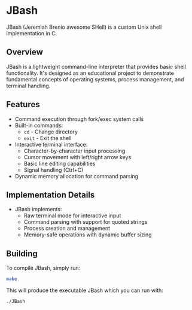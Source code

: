 # JBash

JBash (Jeremiah Brenio awesome SHell) is a custom Unix shell implementation in C.

## Overview

JBash is a lightweight command-line interpreter that provides basic shell functionality. It's designed as an educational project to demonstrate fundamental concepts of operating systems, process management, and terminal handling.

## Features

- Command execution through fork/exec system calls
- Built-in commands:
  - `cd` - Change directory
  - `exit` - Exit the shell
- Interactive terminal interface:
  - Character-by-character input processing
  - Cursor movement with left/right arrow keys
  - Basic line editing capabilities
  - Signal handling (Ctrl+C)
- Dynamic memory allocation for command parsing

## Implementation Details
- JBash implements:
  - Raw terminal mode for interactive input
  - Command parsing with support for quoted strings
  - Process creation and management
  - Memory-safe operations with dynamic buffer sizing

## Building

To compile JBash, simply run:

```bash
make
```
This will produce the executable JBash which you can run with:
```bash
./JBash
```
